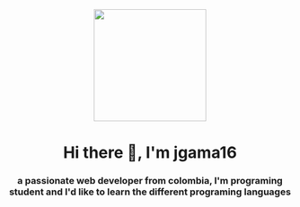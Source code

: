<div id="header" align="center">
    <img src="https://media.giphy.com/media/26tn33aiTi1jkl6H6/giphy.gif" width="200"/>
    <h1 align="center">Hi there 👋, I'm jgama16</h1>
    <h3 align="center">a passionate web developer from colombia, I'm programing student and I'd like to learn the different programing languages </h3>
</div>
